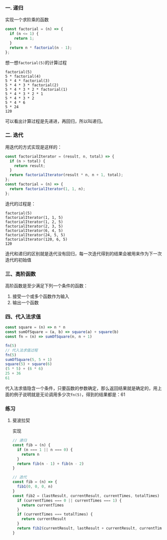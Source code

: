 ### 一. 递归

实现一个求阶乘的函数
  ```javascript
  const factorial = (n) => {
    if (n <= 1) {
      return 1;
    }
    return n * factorial(n - 1);
  };
  ```
  想一想`factorial(5)`的计算过程
  ```
  factorial(5)
  5 * factorial(4)
  5 * 4 * factorial(3)
  5 * 4 * 3 * factorial(2)
  5 * 4 * 3 * 2 * factorial(1)
  5 * 4 * 3 * 2 * 1
  5 * 4 * 3 * 2
  5 * 4 * 6
  5 * 24
  120
  ```
  可以看出计算过程是先递进，再回归，所以叫递归。

### 二. 迭代

用迭代的方式实现是这样的：

```javascript
const factorialIterator = (result, n, total) => {
  if (n > total) {
    return result;
  }
  return factorialIterator(result * n, n + 1, total);
};
const factorial = (n) => {
  return factorialIterator(1, 1, n);
};
```

迭代的过程是：

```
factorial(5)
factorialIterator(1, 1, 5)
factorialIterator(1, 2, 5)
factorialIterator(2, 3, 5)
factorialIterator(6, 4, 5)
factorialIterator(24, 5, 5)
factorialIterator(120, 6, 5)
120
```

迭代和递归的区别就是迭代没有回归，每一次迭代得到的结果会被用来作为下一次迭代的初始值


### 三、高阶函数

高阶函数是至少满足下列一个条件的函数：

1. 接受一个或多个函数作为输入
2. 输出一个函数

### 四、代入法求值
```javascript
const square = (n) => n * n
const sumOfSquare = (a, b) => square(a) + square(b)
const fn = (n) => sumOfSquare(n, n + 1)

fn(5)
// 代入法求值过程
fn(5)
sumOfSquare(5, 5 + 1)
square(5) + square(6)
(5 * 5) + (6 * 6)
25 + 36
61
```
代入法求值隐含一个条件，只要函数的参数确定，那么返回结果就是确定的，用上面的例子说明就是无论调用多少次`fn(5)`，得到的结果都是：61




### 练习
1. 斐波拉契

    实现
    ```javascript
    // 递归
    const fib = (n) {
      if (n === 1 || n === 0) {
        return n
      }
      return fib(n - 1) + fib(n - 2)
    }
    ```
    ```javascript
    // 迭代
    const fib = (n) => {
      fib1(0, 0, 0, n)
    }
    const fib2 = (lastResult, currentResult, currentTimes, totalTimes) => {
      if (currentTimes === 0 || currentTimes === 1) {
        return currentTimes
      }
      if (currentTimes === totalTimes) {
        return currentResult
      }
      return fib2(currentResult, lastResult + currentResult, currentTimes + 1, totalTimes)
    }
    ```
